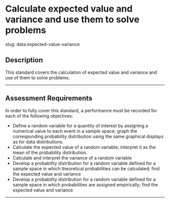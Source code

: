# Calculate expected value and variance and use them to solve problems

slug: data.expected-value-variance

## Description
This standard covers the calculation of expected value and variance and use of them to solve problems.


---
## Assessment Requirements
In order to fully cover this standard, a performance must be recorded for each of the following objectives:

- Define a random variable for a quantity of interest by assigning a numerical value to each event in a sample space; graph the corresponding probability distribution using the same graphical displays as for data distributions.
- Calculate the expected value of a random variable; interpret it as the mean of the probability distribution.
- Calculate and interpret the variance of a random variable
- Develop a probability distribution for a random variable defined for a sample space in which theoretical probabilities can be calculated; find the expected value and variance
- Develop a probability distribution for a random variable defined for a sample space in which probabilities are assigned empirically; find the expected value and variance

---

